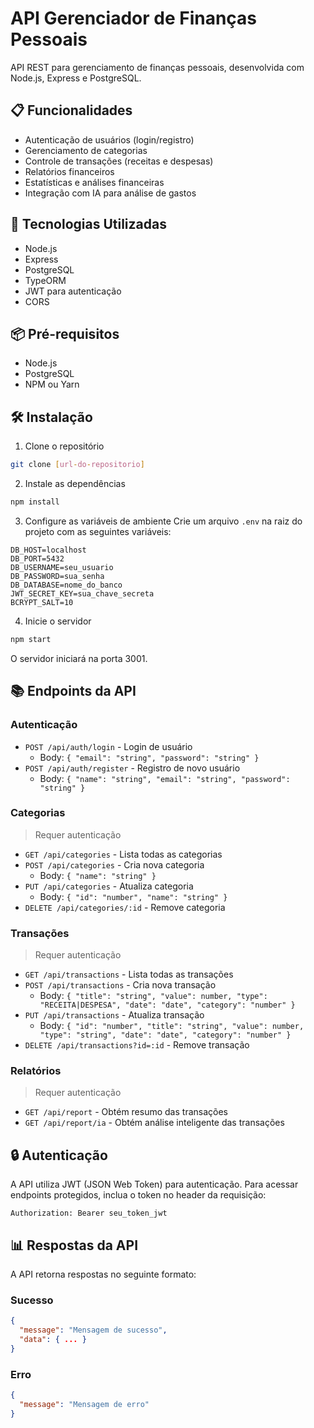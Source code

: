 # API Gerenciador de Finanças Pessoais

API REST para gerenciamento de finanças pessoais, desenvolvida com Node.js, Express e PostgreSQL.

## 📋 Funcionalidades

- Autenticação de usuários (login/registro)
- Gerenciamento de categorias
- Controle de transações (receitas e despesas)
- Relatórios financeiros
- Estatísticas e análises financeiras
- Integração com IA para análise de gastos

## 🚀 Tecnologias Utilizadas

- Node.js
- Express
- PostgreSQL
- TypeORM
- JWT para autenticação
- CORS

## 📦 Pré-requisitos

- Node.js
- PostgreSQL
- NPM ou Yarn

## 🛠️ Instalação

1. Clone o repositório
```bash
git clone [url-do-repositorio]
```

2. Instale as dependências
```bash
npm install
```

3. Configure as variáveis de ambiente
Crie um arquivo `.env` na raiz do projeto com as seguintes variáveis:
```env
DB_HOST=localhost
DB_PORT=5432
DB_USERNAME=seu_usuario
DB_PASSWORD=sua_senha
DB_DATABASE=nome_do_banco
JWT_SECRET_KEY=sua_chave_secreta
BCRYPT_SALT=10
```

4. Inicie o servidor
```bash
npm start
```

O servidor iniciará na porta 3001.

## 📚 Endpoints da API

### Autenticação
- `POST /api/auth/login` - Login de usuário
  - Body: `{ "email": "string", "password": "string" }`
- `POST /api/auth/register` - Registro de novo usuário
  - Body: `{ "name": "string", "email": "string", "password": "string" }`

### Categorias
> Requer autenticação

- `GET /api/categories` - Lista todas as categorias
- `POST /api/categories` - Cria nova categoria
  - Body: `{ "name": "string" }`
- `PUT /api/categories` - Atualiza categoria
  - Body: `{ "id": "number", "name": "string" }`
- `DELETE /api/categories/:id` - Remove categoria

### Transações
> Requer autenticação

- `GET /api/transactions` - Lista todas as transações
- `POST /api/transactions` - Cria nova transação
  - Body: `{ "title": "string", "value": number, "type": "RECEITA|DESPESA", "date": "date", "category": "number" }`
- `PUT /api/transactions` - Atualiza transação
  - Body: `{ "id": "number", "title": "string", "value": number, "type": "string", "date": "date", "category": "number" }`
- `DELETE /api/transactions?id=:id` - Remove transação

### Relatórios
> Requer autenticação

- `GET /api/report` - Obtém resumo das transações
- `GET /api/report/ia` - Obtém análise inteligente das transações

## 🔒 Autenticação

A API utiliza JWT (JSON Web Token) para autenticação. Para acessar endpoints protegidos, inclua o token no header da requisição:

```
Authorization: Bearer seu_token_jwt
```

## 📊 Respostas da API

A API retorna respostas no seguinte formato:

### Sucesso
```json
{
  "message": "Mensagem de sucesso",
  "data": { ... }
}
```

### Erro
```json
{
  "message": "Mensagem de erro"
}
```